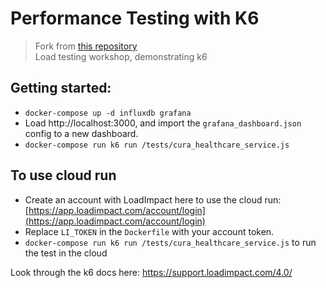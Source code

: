 # Performance Testing with K6

> Fork from [this repository](https://github.com/cajames/performance-testing-with-k6)<br/>
> Load testing workshop, demonstrating k6

## Getting started:
- `docker-compose up -d influxdb grafana`
- Load http://localhost:3000, and import the `grafana_dashboard.json` config to a new dashboard.
- `docker-compose run k6 run /tests/cura_healthcare_service.js`

## To use cloud run

- Create an account with LoadImpact here to use the cloud run: [https://app.loadimpact.com/account/login](https://app.loadimpact.com/account/login)
- Replace `LI_TOKEN` in the `Dockerfile` with your account token.
- `docker-compose run k6 run /tests/cura_healthcare_service.js` to run the test in the cloud

Look through the k6 docs here: https://support.loadimpact.com/4.0/
